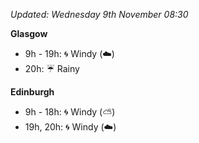 *Updated: Wednesday 9th November 08:30*

**Glasgow**

* 9h - 19h: :cyclone: Windy (:cloud:)
* 20h: :umbrella: Rainy

**Edinburgh**

* 9h - 18h: :cyclone: Windy (:partly_sunny:)
* 19h, 20h: :cyclone: Windy (:cloud:)
